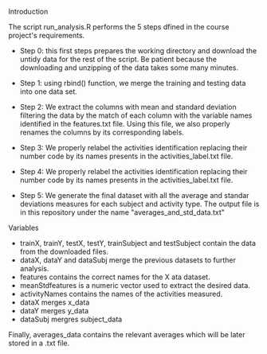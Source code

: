 
Introduction

The script run_analysis.R performs the 5 steps dfined in the course project's requirements.

* Step 0: this first steps prepares the working directory and download the untidy data for the rest of the script. Be patient because the downloading and unzipping of the data takes some many minutes.

* Step 1: using rbind() function, we merge the training and testing data into one data set.

* Step 2: We extract the columns with mean and standard deviation filtering the data by the match of each column with the variable names identified in the features.txt file. Using this file, we also properly renames the columns by its corresponding labels.

* Step 3: We properly relabel the activities identification replacing their number code by its names presents in the activities_label.txt file.

* Step 4: We properly relabel the activities identification replacing their number code by its names presents in the activities_label.txt file.

* Step 5: We generate the final dataset with all the average and standar deviations measures for each subject and activity type. The output file is in this repository under the name "averages_and_std_data.txt"

Variables

* trainX, trainY, testX, testY, trainSubject and testSubject contain the data from the downloaded files.
* dataX, dataY and dataSubj merge the previous datasets to further analysis.
* features contains the correct names for the X ata dataset. 
* meanStdfeatures is a numeric vector used to extract the desired data.
* activityNames contains the names of the activities measured.
* dataX merges x_data
* dataY merges y_data
* dataSubj mergres subject_data

Finally, averages_data contains the relevant averages which will be later stored in a .txt file.


